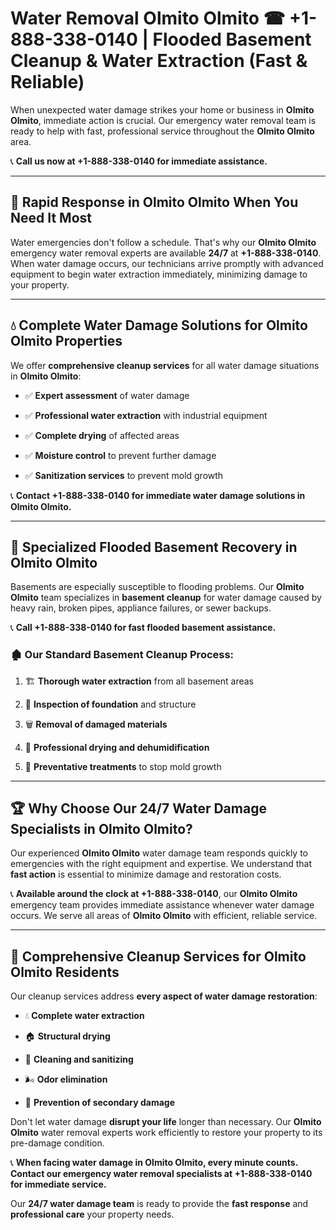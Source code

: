 # Water Removal Olmito Olmito ☎ +1-888-338-0140 | Flooded Basement Cleanup & Water Extraction (Fast & Reliable)

When unexpected water damage strikes your home or business in **Olmito Olmito**, immediate action is crucial. Our emergency water removal team is ready to help with fast, professional service throughout the **Olmito Olmito** area. 

📞 **Call us now at +1-888-338-0140 for immediate assistance.**
---
## 🚀 Rapid Response in Olmito Olmito When You Need It Most
Water emergencies don't follow a schedule. That's why our **Olmito Olmito** emergency water removal experts are available **24/7** at **+1-888-338-0140**. When water damage occurs, our technicians arrive promptly with advanced equipment to begin water extraction immediately, minimizing damage to your property.
---
## 💧 Complete Water Damage Solutions for Olmito Olmito Properties
We offer **comprehensive cleanup services** for all water damage situations in **Olmito Olmito**:
- ✅ **Expert assessment** of water damage  
- ✅ **Professional water extraction** with industrial equipment  
- ✅ **Complete drying** of affected areas  
- ✅ **Moisture control** to prevent further damage  
- ✅ **Sanitization services** to prevent mold growth  
📞 **Contact +1-888-338-0140 for immediate water damage solutions in Olmito Olmito.**
---
## 🌊 Specialized Flooded Basement Recovery in Olmito Olmito
Basements are especially susceptible to flooding problems. Our **Olmito Olmito** team specializes in **basement cleanup** for water damage caused by heavy rain, broken pipes, appliance failures, or sewer backups. 
📞 **Call +1-888-338-0140 for fast flooded basement assistance.**
### 🏚️ Our Standard Basement Cleanup Process:
1. 🏗️ **Thorough water extraction** from all basement areas  
2. 🔎 **Inspection of foundation** and structure  
3. 🗑️ **Removal of damaged materials**  
4. 💨 **Professional drying and dehumidification**  
5. 🚫 **Preventative treatments** to stop mold growth  
---
## 🏆 Why Choose Our 24/7 Water Damage Specialists in Olmito Olmito?
Our experienced **Olmito Olmito** water damage team responds quickly to emergencies with the right equipment and expertise. We understand that **fast action** is essential to minimize damage and restoration costs.
📞 **Available around the clock at +1-888-338-0140**, our **Olmito Olmito** emergency team provides immediate assistance whenever water damage occurs. We serve all areas of **Olmito Olmito** with efficient, reliable service.
---
## 🧹 Comprehensive Cleanup Services for Olmito Olmito Residents
Our cleanup services address **every aspect of water damage restoration**:
- 💧 **Complete water extraction**  
- 🏠 **Structural drying**  
- 🧼 **Cleaning and sanitizing**  
- 🌬️ **Odor elimination**  
- 🚫 **Prevention of secondary damage**  
Don't let water damage **disrupt your life** longer than necessary. Our **Olmito Olmito** water removal experts work efficiently to restore your property to its pre-damage condition.
📞 **When facing water damage in Olmito Olmito, every minute counts. Contact our emergency water removal specialists at +1-888-338-0140 for immediate service.**
Our **24/7 water damage team** is ready to provide the **fast response** and **professional care** your property needs.
